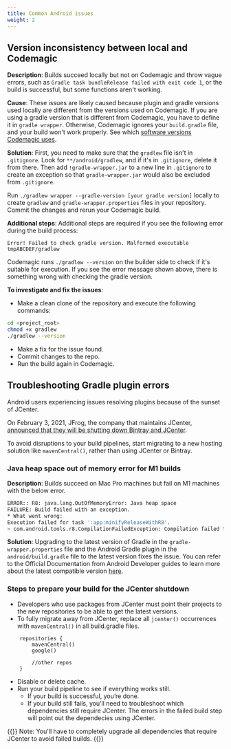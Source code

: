 ```yaml
---
title: Common Android issues
weight: 2
---
```


## Version inconsistency between local and Codemagic

**Description**:
Builds succeed locally but not on Codemagic and throw vague errors, such as `Gradle task bundleRelease failed with exit code 1`, or the build is successful, but some functions aren't working.

**Cause**: These issues are likely caused because plugin and gradle versions used locally are different from the versions used on Codemagic. If you are using a gradle version that is different from Codemagic, you have to define it in `gradle wrapper`. Otherwise, Codemagic ignores your `build.gradle` file, and your build won't work properly. See which [software versions Codemagic uses](../releases-and-versions/versions/).

**Solution**: First, you need to make sure that the `gradlew` file isn't in `.gitignore`. Look for `**/android/gradlew`, and if it's in `.gitignore`, delete it from there. Then add `!gradle-wrapper.jar` to a new line in `.gitignore` to create an exception so that `gradle-wrapper.jar` would also be excluded from `.gitignore`.

Run `./gradlew wrapper --gradle-version [your gradle version]` locally to create `gradlew` and `gradle-wrapper.properties` files in your repository. Commit the changes and rerun your Codemagic build.

**Additional steps**: Additional steps are required if you see the following error during the build process:

`Error! Failed to check gradle version. Malformed executable tmpABCDEF/gradlew`

Codemagic runs `./gradlew --version` on the builder side to check if it's suitable for execution. If you see the error message shown above, there is something wrong with checking the gradle version.

**To investigate and fix the issues**:

- Make a clean clone of the repository and execute the following commands:

```bash
cd <project_root>
chmod +x gradlew
./gradlew --version
```

- Make a fix for the issue found.
- Commit changes to the repo.
- Run the build again in Codemagic.

## Troubleshooting Gradle plugin errors

Android users experiencing issues resolving plugins because of the sunset of JCenter.

On February 3, 2021, JFrog, the company that maintains JCenter, [announced that they will be shutting down Bintray and JCenter](https://jfrog.com/blog/into-the-sunset-bintray-jcenter-gocenter-and-chartcenter/).

To avoid disruptions to your build pipelines, start migrating to a new hosting solution like `mavenCentral()`, rather than using JCenter or Bintray.

### Java heap space out of memory error for M1 builds

**Description**:
Builds succeed on Mac Pro machines but fail on M1 machines with the below error.

```bash
ERROR:: R8: java.lang.OutOfMemoryError: Java heap space
FAILURE: Build failed with an exception.
* What went wrong:
Execution failed for task ':app:minifyReleaseWithR8'.
> com.android.tools.r8.CompilationFailedException: Compilation failed to complete
```

**Solution**: Upgrading to the latest version of Gradle in the `gradle-wrapper.properties` file and the Android Gradle plugin in the `android/build.gradle` file to the latest version fixes the issue. You can refer to the Official Documentation from Android Developer guides to learn more about the latest compatible version [here](https://developer.android.com/studio/releases/gradle-plugin#updating-gradle).

### Steps to prepare your build for the JCenter shutdown

- Developers who use packages from JCenter must point their projects to the new repositories to be able to get the latest versions.
- To fully migrate away from JCenter, replace all `jcenter()` occurrences with `mavenCentral()` in all build.gradle files.

```
    repositories {
        mavenCentral()
        google()

        //other repos
    }
```

- Disable or delete cache.
- Run your build pipeline to see if everything works still.
  - If your build is successful, you’re done.
  - If your build still fails, you’ll need to troubleshoot which dependencies still require JCenter. The errors in the failed build step will point out the dependecies using JCenter.

{{<notebox>}}
Note: You'll have to completely upgrade all dependencies that require JCenter to avoid failed builds.
{{</notebox>}}
